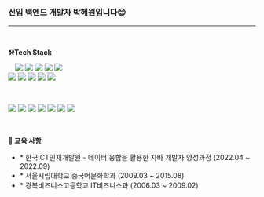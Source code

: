 <h3><p>
 신입 백엔드 개발자 박혜원입니다😊
</p></h3> <hr>
<br>

<p>
    <Strong>⚒️Tech Stack </Strong><br>
</p>

<p display="inline-block">
    <img src="https://img.shields.io/badge/JAVA-007396?style=for-the-badge&logo=java&logoColor=white" width="10px;"> 
    <img src="https://img.shields.io/badge/Spring-6DB33F?style=for-the-badge&logo=Spring&logoColor=white">
    <img src="https://img.shields.io/badge/SpringBoot-6DB33F?style=for-the-badge&logo=SpringBoot&logoColor=white">
    <img src="https://img.shields.io/badge/mysql-4479A1?style=for-the-badge&logo=mysql&logoColor=white">
    <img src="https://img.shields.io/badge/oracle-F80000?style=for-the-badge&logo=Oracle&logoColor=white">
    <img src="https://img.shields.io/badge/MyBatis-343434?style=for-the-badge&logo&logoColor=white"><br>
    <img src="https://img.shields.io/badge/JSP-4B4B77?style=for-the-badge&logo&logoColor=white">
    <img src="https://img.shields.io/badge/Servlet-FF7800?style=for-the-badge&logo=Stripe&logoColor=white">
    <img src="https://img.shields.io/badge/RestAPI-36B6E5?style=for-the-badge&logo&logoColor=white">
    <img src="https://img.shields.io/badge/Maven-C71A36?style=for-the-badge&logo=Apache Maven&logoColor=white">
    <img src="https://img.shields.io/badge/tomcat-F8DC75?style=for-the-badge&logo=Apache Tomcat&logoColor=black">
</p><br>

<p display="inline-block">
  <img src="https://img.shields.io/badge/javascript-F7DF1E?style=for-the-badge&logo=javascript&logoColor=black">
  <img src="https://img.shields.io/badge/css-1572B6?style=for-the-badge&logo=css3&logoColor=white">
  <img src="https://img.shields.io/badge/html5-E34F26?style=for-the-badge&logo=html5&logoColor=white">
  <img src="https://img.shields.io/badge/jquery-0769AD?style=for-the-badge&logo=jQuery&logoColor=white">
  <img src="https://img.shields.io/badge/bootstrap-7952B3?style=for-the-badge&logo=Bootstrap&logoColor=white">
  <img src="https://img.shields.io/badge/json-000000?style=for-the-badge&logo=JSON&logoColor=white">
  <img src="https://img.shields.io/badge/ajax-00A8E1?style=for-the-badge&logo=y&logoColor=white">
</p>

<br>
<p >
    <Strong>📗 교육 사항 </Strong><br>
</p>
<p display="inline-block">
 <ul>
  <li>
* 한국ICT인재개발원 - 데이터 융합을 활용한 자바 개발자 양성과정 (2022.04 ~ 2022.09)
  </li>
  <li>
* 서울시립대학교 중국어문화학과 (2009.03 ~ 2015.08)
  </li>
  <li>
* 경복비즈니스고등학교 IT비즈니스과 (2006.03 ~ 2009.02)
   </li>
</p>


<br>
